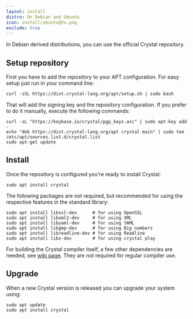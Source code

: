 ```yaml
---
layout: install
distro: On Debian and Ubuntu
icon: install/ubuntu@2x.png
exclude: true
---
```


In Debian derived distributions, you can use the official Crystal repository.

## Setup repository

First you have to add the repository to your APT configuration. For easy setup just run in your command line:

```
curl -sSL https://dist.crystal-lang.org/apt/setup.sh | sudo bash
```

That will add the signing key and the repository configuration. If you prefer to do it manually, execute the following commands:

```
curl -sL "https://keybase.io/crystal/pgp_keys.asc" | sudo apt-key add -
echo "deb https://dist.crystal-lang.org/apt crystal main" | sudo tee /etc/apt/sources.list.d/crystal.list
sudo apt-get update
```

## Install
Once the repository is configured you're ready to install Crystal:

```
sudo apt install crystal
```

The following packages are not required, but recommended for using the respective features in the standard library:

```
sudo apt install libssl-dev      # for using OpenSSL
sudo apt install libxml2-dev     # for using XML
sudo apt install libyaml-dev     # for using YAML
sudo apt install libgmp-dev      # for using Big numbers
sudo apt install libreadline-dev # for using Readline
sudo apt install libz-dev        # for using crystal play
```

For building the Crystal compiler itself, a few other dependencies are needed, see [wiki page](https://github.com/crystal-lang/crystal/wiki/All-required-libraries#ubuntu). They are not required for regular compiler use.

## Upgrade

When a new Crystal version is released you can upgrade your system using:

```
sudo apt update
sudo apt install crystal
```
